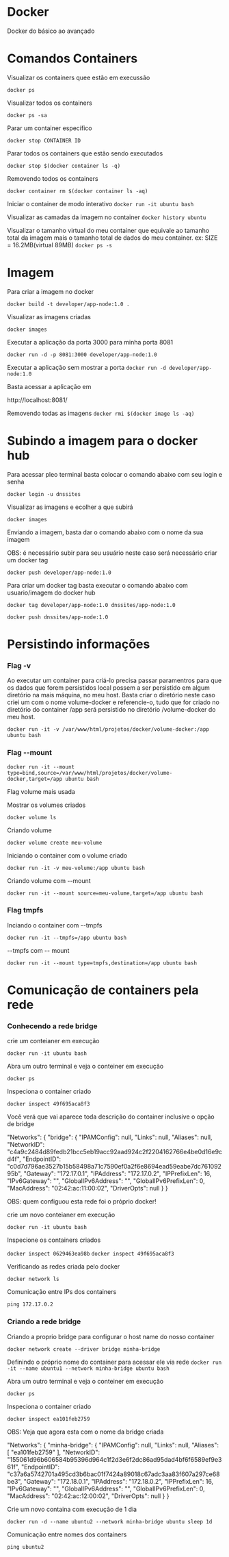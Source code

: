 # Docker
Docker do básico ao avançado

# Comandos Containers

Visualizar os containers quee estão em execussão

```docker ps```

Visualizar todos os containers

```docker ps -sa```

Parar um container específico

```docker stop CONTAINER ID```

Parar todos os containers que estão sendo executados

```docker stop $(docker container ls -q)```

Removendo todos os containers

```docker container rm $(docker container ls -aq)```

Iniciar o container de modo interativo
```docker run -it ubuntu bash```

Visualizar as camadas da imagem no container
```docker history ubuntu```

Visualizar o tamanho virtual do meu container que equivale ao tamanho total da imagem mais o tamanho total de dados do meu container. ex: SIZE = 16.2MB(virtual 89MB)
```docker ps -s```

# Imagem

Para criar a imagem no docker

```docker build -t developer/app-node:1.0 .```

Visualizar as imagens criadas

```docker images```

Executar a aplicação da porta 3000 para minha porta 8081

```docker run -d -p 8081:3000 developer/app-node:1.0```

Executar a aplicação sem mostrar a porta
```docker run -d developer/app-node:1.0```

Basta acessar a aplicação em

http://localhost:8081/

Removendo todas as imagens
```docker rmi $(docker image ls -aq)```
# Subindo a imagem para o docker hub

Para acessar pleo terminal basta colocar o comando abaixo com seu login e senha

```docker login -u dnssites```

Visualizar as imagens e ecolher a que subirá

```docker images```

Enviando a imagem, basta dar o comando abaixo com o nome da sua imagem

OBS: é necessário subir para seu usuário neste caso será necessário criar um docker tag

```docker push developer/app-node:1.0```

Para criar um docker tag basta executar o comando abaixo com usuario/imagem do docker hub

```docker tag developer/app-node:1.0 dnssites/app-node:1.0```

```docker push dnssites/app-node:1.0```

# Persistindo informações

### Flag -v

Ao executar um container para criá-lo precisa passar paramentros para que os dados que forem persistidos local possem a ser persistido em algum diretório na mais máquina, no meu host. Basta criar o diretório neste caso criei um com o nome volume-docker e referencie-o, tudo que for criado no diretório do container /app será persistido no diretório /volume-docker do meu host.

```docker run -it -v /var/www/html/projetos/docker/volume-docker:/app ubuntu bash```

### Flag --mount 

```docker run -it --mount type=bind,source=/var/www/html/projetos/docker/volume-docker,target=/app ubuntu bash```

Flag volume mais usada

Mostrar os volumes criados

```docker volume ls```

Criando volume

```docker volume create meu-volume```

Iniciando o container com o volume criado

```docker run -it -v meu-volume:/app ubuntu bash```

Criando volume com --mount

```docker run -it --mount source=meu-volume,target=/app ubuntu bash```

### Flag tmpfs

Inciando o container com --tmpfs

```docker run -it --tmpfs=/app ubuntu bash```

--tmpfs com -- mount

```docker run -it --mount type=tmpfs,destination=/app ubuntu bash```

# Comunicação de containers pela rede

### Conhecendo a rede bridge

crie um conteianer em execução

```docker run -it ubuntu bash```

Abra um outro terminal e veja o conteiner em execução

```docker ps```

Inspeciona o container criado

```docker inspect 49f695aca8f3```

Você verá que vai aparece toda descrição do container inclusive o opção de bridge

"Networks": {
            "bridge": {
                "IPAMConfig": null,
                "Links": null,
                "Aliases": null,
                "NetworkID": "c4a9c2484d89fedb21bcc5eb19acc92aad924c2f2204162766e4be0d16e9cd4f",
                "EndpointID": "c0d7d796ae3527b15b58498a71c7590ef0a2f6e8694ead59eabe7dc76109295b",
                "Gateway": "172.17.0.1",
                "IPAddress": "172.17.0.2",
                "IPPrefixLen": 16,
                "IPv6Gateway": "",
                "GlobalIPv6Address": "",
                "GlobalIPv6PrefixLen": 0,
                "MacAddress": "02:42:ac:11:00:02",
                "DriverOpts": null
            }
        }

OBS: quem configuou esta rede foi o próprio docker!

crie um novo conteianer em execução

```docker run -it ubuntu bash```

Inspecione os containers criados

```docker inspect 0629463ea98b```
```docker inspect 49f695aca8f3```

Verificando as redes criada pelo docker

```docker network ls```

Comunicação entre IPs dos containers

```ping 172.17.0.2```

### Criando a rede bridge

Criando a proprio bridge para configurar o host name do nosso container

```docker network create --driver bridge minha-bridge```

Definindo o próprio nome do container para acessar ele via rede
```docker run -it --name ubuntu1 --network minha-bridge ubuntu bash```

Abra um outro terminal e veja o conteiner em execução

```docker ps```

Inspeciona o container criado

```docker inspect ea101feb2759```

OBS: Veja que agora esta com o nome da bridge criada

"Networks": {
                "minha-bridge": {
                    "IPAMConfig": null,
                    "Links": null,
                    "Aliases": [
                        "ea101feb2759"
                    ],
                    "NetworkID": "155061d96b606584b95396d964c1f2d3e6f2dc86ad95dad4bf6f6589ef9e361f",
                    "EndpointID": "c37a6a5742701a495cd3b6bac01f7424a89018c67adc3aa83f607a297ce68be3",
                    "Gateway": "172.18.0.1",
                    "IPAddress": "172.18.0.2",
                    "IPPrefixLen": 16,
                    "IPv6Gateway": "",
                    "GlobalIPv6Address": "",
                    "GlobalIPv6PrefixLen": 0,
                    "MacAddress": "02:42:ac:12:00:02",
                    "DriverOpts": null
                }
            }

Crie um novo containa com execução de 1 dia

```docker run -d --name ubuntu2 --network minha-bridge ubuntu sleep 1d```

Comunicação entre nomes dos containers

```ping ubuntu2```
